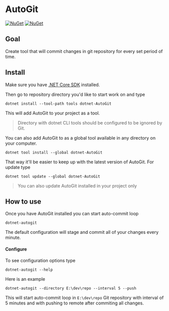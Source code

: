 # AutoGit
[![NuGet](https://img.shields.io/nuget/v/dotnet-AutoGit.svg?style=flat-square)](https://www.nuget.org/packages/dotnet-AutoGit/)
[![NuGet](https://img.shields.io/nuget/dt/dotnet-AutoGit.svg?style=flat-square)](https://www.nuget.org/packages/dotnet-AutoGit/)


## Goal
Create tool that will commit changes in git repository for every set period of time.

## Install

Make sure you have [.NET Core SDK](https://www.microsoft.com/net/download) installed.

Then go to repository directory you'd like to start work on and type
```
dotnet install --tool-path tools dotnet-AutoGit
```

This will add AutoGit to your project as a tool.

> Directory with dotnet CLI tools should be configured to be ignored by Git.

You can also add AutoGit to as a global tool available in any directory on your computer.

```
dotnet tool install --global dotnet-AutoGit
```
That way it'll be easier to keep up with the latest version of AutoGit. For update type
```
dotnet tool update --global dotnet-AutoGit
```

> You can also update AutoGit installed in your project only

## How to use

Once you have AutoGit installed you can start auto-commit loop

```
dotnet-autogit
```

The default configuration will stage and commit all of your changes every minute.

#### Configure
To see configuration options type
```
dotnet-autogit --help
```

Here is an example
```
dotnet-autogit --directory E:\dev\repo --interval 5 --push
```

This will start auto-commit loop in `E:\dev\repo` Git repository with interval of 5 minutes and with pushing to remote after commiting all changes.


